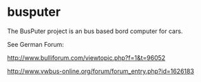 # busputer

The BusPuter project is an bus based bord computer for cars.

See German Forum:

http://www.bulliforum.com/viewtopic.php?f=1&t=96052

http://www.vwbus-online.org/forum/forum_entry.php?id=1626183
